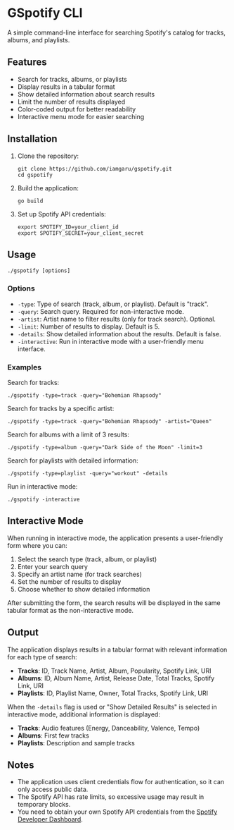 # GSpotify CLI

A simple command-line interface for searching Spotify's catalog for tracks, albums, and playlists.

## Features

- Search for tracks, albums, or playlists
- Display results in a tabular format
- Show detailed information about search results
- Limit the number of results displayed
- Color-coded output for better readability
- Interactive menu mode for easier searching

## Installation

1. Clone the repository:
   ```
   git clone https://github.com/iamgaru/gspotify.git
   cd gspotify
   ```

2. Build the application:
   ```
   go build
   ```

3. Set up Spotify API credentials:
   ```
   export SPOTIFY_ID=your_client_id
   export SPOTIFY_SECRET=your_client_secret
   ```

## Usage

```
./gspotify [options]
```

### Options

- `-type`: Type of search (track, album, or playlist). Default is "track".
- `-query`: Search query. Required for non-interactive mode.
- `-artist`: Artist name to filter results (only for track search). Optional.
- `-limit`: Number of results to display. Default is 5.
- `-details`: Show detailed information about the results. Default is false.
- `-interactive`: Run in interactive mode with a user-friendly menu interface.

### Examples

Search for tracks:
```
./gspotify -type=track -query="Bohemian Rhapsody"
```

Search for tracks by a specific artist:
```
./gspotify -type=track -query="Bohemian Rhapsody" -artist="Queen"
```

Search for albums with a limit of 3 results:
```
./gspotify -type=album -query="Dark Side of the Moon" -limit=3
```

Search for playlists with detailed information:
```
./gspotify -type=playlist -query="workout" -details
```

Run in interactive mode:
```
./gspotify -interactive
```

## Interactive Mode

When running in interactive mode, the application presents a user-friendly form where you can:

1. Select the search type (track, album, or playlist)
2. Enter your search query
3. Specify an artist name (for track searches)
4. Set the number of results to display
5. Choose whether to show detailed information

After submitting the form, the search results will be displayed in the same tabular format as the non-interactive mode.

## Output

The application displays results in a tabular format with relevant information for each type of search:

- **Tracks**: ID, Track Name, Artist, Album, Popularity, Spotify Link, URI
- **Albums**: ID, Album Name, Artist, Release Date, Total Tracks, Spotify Link, URI
- **Playlists**: ID, Playlist Name, Owner, Total Tracks, Spotify Link, URI

When the `-details` flag is used or "Show Detailed Results" is selected in interactive mode, additional information is displayed:

- **Tracks**: Audio features (Energy, Danceability, Valence, Tempo)
- **Albums**: First few tracks
- **Playlists**: Description and sample tracks

## Notes

- The application uses client credentials flow for authentication, so it can only access public data.
- The Spotify API has rate limits, so excessive usage may result in temporary blocks.
- You need to obtain your own Spotify API credentials from the [Spotify Developer Dashboard](https://developer.spotify.com/dashboard/). 